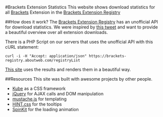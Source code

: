 #Brackets Extension Statistics
This website shows download statistics for all [Brackets](http://brackets.io/) Extension in the [Brackets Extension Registry](https://brackets-registry.aboutweb.com/)

##How does it work?
The [Brackets Extension Registry](https://brackets-registry.aboutweb.com/) has an unofficial API for download statistics. We were inspired by [this tweet](https://twitter.com/brktsextensions/status/481858349642682368) and want to provide a beautiful overview over all extension downloads.

There is a PHP Script on our servers that uses the unofficial API with this cURL statement:

```curl -i -H "Accept: application/json" https://brackets-registry.aboutweb.com/registryList```

[This site](http://konstantinkobs.github.io/BracketsExtensionStats/) uses the results and renders them in a beautiful way.

##Resources
This site was built with awesome projects by other people.

- [Kube](http://imperavi.com/kube/) as a CSS framework
- [jQuery](http://jquery.com) for AJAX calls and DOM manipulation
- [mustache.js](https://github.com/janl/mustache.js) for templating
- [HINT.css](http://kushagragour.in/lab/hint/) for the tooltips
- [SpinKit](https://github.com/tobiasahlin/SpinKit) for the loading animation